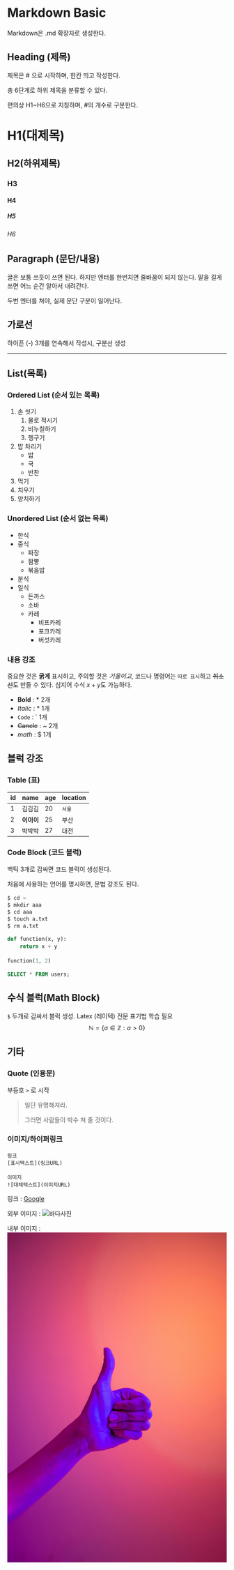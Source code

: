 # Markdown Basic
Markdown은 .md 확장자로 생성한다.


## Heading (제목)

제목은 # 으로 시작하며, 한칸 띄고 작성한다.

총 6단계로 하위 제목을 분류할 수 있다.

편의상 H1~H6으로 지칭하며, #의 개수로 구분한다.

# H1(대제목)
## H2(하위제목)
### H3
#### H4
##### H5
###### H6

## Paragraph (문단/내용)
글은 보통 쓰듯이 쓰면 된다.
하지만 엔터를 한번치면 줄바꿈이 되지 않는다. 말을 길게 쓰면 어느 순간 알아서 내려간다.

두번 엔터를 쳐야, 실제 문단 구분이 일어난다.

## 가로선
하이픈 (-) 3개를 연속해서 작성시, 구분선 생성

---

## List(목록)
### Ordered List (순서 있는 목록)
1. 손 씻기
   1. 물로 적시기
   2. 비누칠하기
   3. 헹구기
2. 밥 차리기
   - 밥
   - 국
   - 반찬
3. 먹기
4. 치우기
5. 양치하기

### Unordered List (순서 없는 목록)
- 한식
- 중식
  - 짜장
  - 짬뽕
  - 볶음밥
- 분식
- 일식
  - 돈까스
  - 소바
  - 카레
    - 비프카레
    - 포크카레
    - 버섯카레

### 내용 강조

중요한 것은 **굵게** 표시하고, 주의할 것은 *기울이고*, 코드나 명령어는 `따로 표시`하고 ~~취소선~~도 만들 수 있다.
심지어 수식 $x+y$도 가능하다.

- **Bold**  : * 2개
- *Italic* : * 1개
- `Code` : ` 1개
- ~~Cancle~~ : ~ 2개
- $math$ : $ 1개

## 블럭 강조

### Table (표)

|id|name|age|location|
|---|---|---|---|
|1|김김김|20|`서울`|
|2|**이이이**|25|부산|
|3|박박박|27|대전|

### Code Block (코드 블럭)
백틱 3개로 감싸면 코드 블럭이 생성된다.

처음에 사용하는 언어를 명시하면, 문법 강조도 된다.

```
$ cd ~
$ mkdir aaa
$ cd aaa
$ touch a.txt
$ rm a.txt
```

``` python
def function(x, y):
    return x + y

function(1, 2)
```

``` sql
SELECT * FROM users;
```

## 수식 블럭(Math Block)
`$` 두개로 감싸서 블럭 생성.
Latex (레이텍) 전문 표기법 학습 필요
$$
\mathbb{N} = \{ a \in \mathbb{Z} : a > 0 \}
$$

## 기타
### Quote (인용문)
부등호 `>` 로 시작

> 일단 유명해져라.
> 
> 그러면 사람들이 박수 쳐 줄 것이다.

### 이미지/하이퍼링크
```
링크
[표시텍스트](링크URL)

이미지
![대체텍스트](이미지URL)
```

링크 : [Google](https://google.com)

외부 이미지 : ![바다사진](https://cdn.travie.com/news/photo/first/201710/img_19975_1.jpg)

내부 이미지 : ![따봉](./thumb.jpg)

